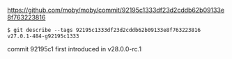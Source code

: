 
https://github.com/moby/moby/commit/92195c1333df23d2cddb62b09133e8f763223816

```shell
$ git describe --tags 92195c1333df23d2cddb62b09133e8f763223816
v27.0.1-484-g92195c1333
```

commit 92195c1 first introduced in v28.0.0-rc.1
